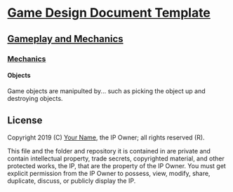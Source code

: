 # [Game Design Document Template](../../readme.md)

## [Gameplay and  Mechanics](../readme.md)

### [Mechanics](./readme.md)

#### Objects

Game objects are manipulted by... such as picking the object up and destroying objects.


## License

Copyright 2019 (C) [Your Name](https://your-name.github.io), the IP Owner; all rights reserved (R).

This file and the folder and repository it is contained in are private and contain intellectual property, trade secrets, copyrighted material, and other protected works, the IP, that are the property of the IP Owner. You must get explicit permission from the IP Owner to possess, view, modify, share, duplicate, discuss, or publicly display the IP.
